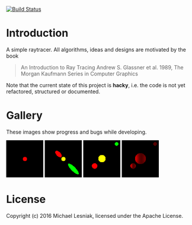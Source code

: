 [![Build Status](https://travis-ci.org/mlesniak/raytracer.svg?branch=master)](https://travis-ci.org/mlesniak/raytracer)

# Introduction

A simple raytracer. All algorithms, ideas and designs are motivated by the book

> An Introduction to Ray Tracing
> Andrew S. Glassner et al.
> 1989, The Morgan Kaufmann Series in Computer Graphics

Note that the current state of this project is **hacky**, i.e. the code is not yet
refactored, structured or documented.

# Gallery

These images show progress and bugs while developing.

![Commit 460f043](gallery/image-460f043.png?raw=true)
![Commit bc76514](gallery/image-bc76514.png?raw=true)
![Commit 70c56f1](gallery/image-70c56f1.png?raw=true)
![Commit 70c56f1](gallery/image-3b7f1a3.png?raw=true)

# License

Copyright (c) 2016 Michael Lesniak, licensed under the Apache License.
